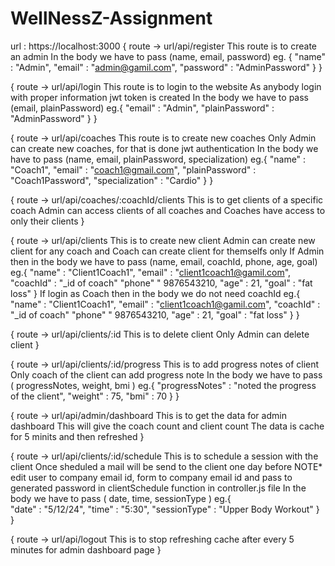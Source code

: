 # WellNessZ-Assignment

url : https://localhost:3000
{
  route -> url/api/register
  This route is to create an admin 
  In the body we have to pass (name, email, password)
  eg. {
        "name" : "Admin",
        "email" : "admin@gamil.com",
        "password" : "AdminPassword"
      }
}

{
  route -> url/api/login
  This route is to login to the website
  As anybody login with proper information jwt token is created
  In the body we have to pass (email, plainPassword)
  eg.{
        "email" : "Admin",
        "plainPassword" : "AdminPassword"
      }
}

{
  route -> url/api/coaches
  This route is to create new coaches
  Only Admin can create new coaches, for that is done jwt authentication
  In the body we have to pass (name, email, plainPassword, specialization)
  eg.{
        "name" : "Coach1", 
        "email" : "coach1@gmail.com", 
        "plainPassword" : "Coach1Password", 
        "specialization" : "Cardio"
      }
}

{
  route -> url/api/coaches/:coachId/clients
  This is to get clients of a specific coach
  Admin can access clients of all coaches and Coaches have access to only their clients
}

{
  route -> url/api/clients
  This is to create new client
  Admin can create new client for any coach and Coach can create client for themselfs only
  If Admin then in the body we have to pass (name, email, coachId, phone, age, goal)
  eg.{
        "name" : "Client1Coach1", 
        "email" : "client1coach1@gamil.com", 
        "coachId" : "_id of coach"
        "phone" " 9876543210,
        "age" : 21,
        "goal" : "fat loss"
      }
  If login as Coach then in the body we do not need coachId
  eg.{
        "name" : "Client1Coach1", 
        "email" : "client1coach1@gamil.com", 
        "coachId" : "_id of coach"
        "phone" " 9876543210,
        "age" : 21,
        "goal" : "fat loss"
      }
}

{
  route -> url/api/clients/:id
  This is to delete client
  Only Admin can delete client
}

{
  route -> url/api/clients/:id/progress
  This is to add progress notes of client
  Only coach of the client can add progress note
  In the body we have to pass ( progressNotes, weight, bmi )
  eg.{ 
        "progressNotes" : "noted the progress of the client", 
        "weight" : 75, 
        "bmi" : 70
      }
}

{
  route -> url/api/admin/dashboard
  This is to get the data for admin dashboard
  This will give the coach count and client count 
  The data is cache for 5 minits and then refreshed
}

{
  route -> url/api/clients/:id/schedule
  This is to schedule a session with the client
  Once sheduled a mail will be send to the client one day before
  NOTE* edit user to company email id, form to company email id and pass to generated password in clientSchedule function in controller.js file
  In the body we have to pass ( date, time, sessionType )
  eg.{  
        "date" : "5/12/24", 
        "time" : "5:30", 
        "sessionType" : "Upper Body Workout" 
      }
}

{
  route -> url/api/logout
  This is to stop refreshing cache after every 5 minutes for admin dashboard page
}
